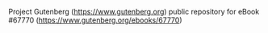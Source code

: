 Project Gutenberg (https://www.gutenberg.org) public repository for
eBook #67770 (https://www.gutenberg.org/ebooks/67770)
